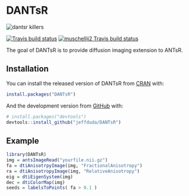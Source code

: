 
<!-- README.md is generated from README.Rmd. Please edit that file -->

# DANTsR

![dantsr
killers](http://www.picslyrics.net/images/255741-the-killers-are-we-human-or-are-we-dancer.jpg)

<!-- badges: start -->

[![Travis build
status](https://travis-ci.com/jeffduda/DANTsR.svg?branch=master)](https://travis-ci.com/jeffduda/DANTsR)
[![muschellij2 Travis build
status](https://travis-ci.com/muschellij2/DANTsR.svg?branch=master)](https://travis-ci.com/muschellij2/DANTsR)

<!-- badges: end -->

The goal of DANTsR is to provide diffusion imaging extension to ANTsR.

## Installation

You can install the released version of DANTsR from
[CRAN](https://CRAN.R-project.org) with:

``` r
install.packages("DANTsR")
```

And the development version from [GitHub](https://github.com/) with:

``` r
# install.packages("devtools")
devtools::install_github("jeffduda/DANTsR")
```

## Example

``` r
library(DANTsR)
img = antsImageRead("yourfile.nii.gz")
fa = dtiAnisotrpyImage(img, "FractionalAnisotropy")
ra = dtiAnisotropyImage(img, "RelativeAnisotropy")
eig = dtiEigenSystem(img)
dec = dtiColorMap(img)
seeds = labelsToPoints( fa > 0.1 )
```
